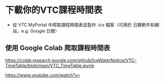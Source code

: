 # 下載你的VTC課程時間表

- 從 VTC MyPortal 中爬取課程時間表並製作 .ics 檔案（可用於 日曆軟件和網站，e.g. Google 日曆）

## 使用 Google Colab 爬取課程時間表

<https://colab.research.google.com/github/IceWaterNotIce/VTC-TimeTable/blob/main/VTC_TimeTable.ipynb>

https://www.youtube.com/watch?v=<o7NB8tTQygw>